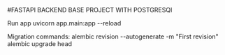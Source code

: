 #FASTAPI BACKEND BASE PROJECT WITH POSTGRESQl

Run app
uvicorn app.main:app --reload

Migration commands:
alembic revision --autogenerate -m "First revision"
alembic upgrade head